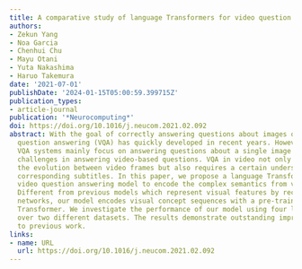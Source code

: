 ```yaml
---
title: A comparative study of language Transformers for video question answering
authors:
- Zekun Yang
- Noa Garcia
- Chenhui Chu
- Mayu Otani
- Yuta Nakashima
- Haruo Takemura
date: '2021-07-01'
publishDate: '2024-01-15T05:00:59.399715Z'
publication_types:
- article-journal
publication: '*Neurocomputing*'
doi: https://doi.org/10.1016/j.neucom.2021.02.092
abstract: With the goal of correctly answering questions about images or videos, visual
  question answering (VQA) has quickly developed in recent years. However, current
  VQA systems mainly focus on answering questions about a single image and face many
  challenges in answering video-based questions. VQA in video not only has to understand
  the evolution between video frames but also requires a certain understanding of
  corresponding subtitles. In this paper, we propose a language Transformer-based
  video question answering model to encode the complex semantics from video clips.
  Different from previous models which represent visual features by recurrent neural
  networks, our model encodes visual concept sequences with a pre-trained language
  Transformer. We investigate the performance of our model using four language Transformers
  over two different datasets. The results demonstrate outstanding improvements compared
  to previous work.
links:
- name: URL
  url: https://doi.org/10.1016/j.neucom.2021.02.092
---
```

